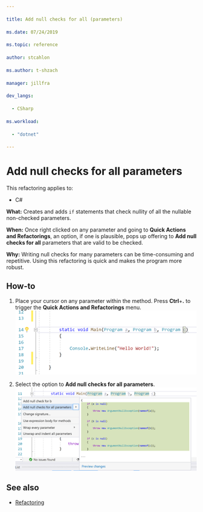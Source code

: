 ```yaml
--- 

title: Add null checks for all (parameters) 

ms.date: 07/24/2019 

ms.topic: reference 

author: stcahlon 

ms.author: t-shzach

manager: jillfra 

dev_langs: 

  - CSharp 

ms.workload:  

  - "dotnet" 

--- 
```


# Add null checks for all parameters 

 

This refactoring applies to: 

 

- C# 

 

**What:** Creates and adds `if` statements that check nullity of all the nullable non-checked parameters. 

 

**When:** Once right clicked on any parameter and going to **Quick Actions and Refactorings**, an option, if one is plausible, pops up offering to **Add null checks for all** parameters that are valid to be checked.

 

**Why:** Writing null checks for many parameters can be time-consuming and repetitive. Using this refactoring is quick and makes the program more robust. 

 

## How-to 



1. Place your cursor on any parameter within the method. Press **Ctrl**+**.** to trigger the **Quick Actions and Refactorings** menu.
   ![Quick actions and refactorings](media/add-null-checks-for-all-parameters.png)

2. Select the option to **Add null checks for all parameters**. 
   ![Add null checks for all](media/add-null-checks-for-all.png.png)

 

## See also 

 

- [Refactoring](../refactoring-in-visual-studio.md) 
